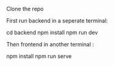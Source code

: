 Clone the repo

First run backend in a seperate terminal:

cd backend
npm install
npm run dev


Then frontend in another terminal :

npm install
npm run serve

